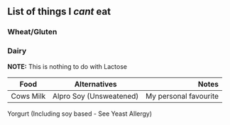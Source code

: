 

## List of things I *cant* eat ##

### Wheat/Gluten ###

### Dairy ###
**NOTE:** This is nothing to do with Lactose

| Food          | Alternatives  | Notes         |
| ------------- |:-------------:| -------------:|
| Cows Milk     | Alpro Soy (Unsweatened)   |   My personal favourite  |



Yorgurt (Including soy based - See Yeast Allergy)
